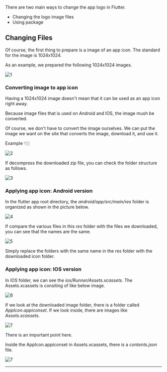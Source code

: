 There are two main ways to change the app logo in Flutter.

- Changing the logo image files
- Using package

## Changing Files
Of course, the first thing to prepare is a image of an app icon. The standard for the image is 1024x1024.

As an example, we prepared the following 1024x1024 images.

![1](https://github.com/jinscodes/Blog_nextJS/assets/87598134/6f0d6466-42eb-4b13-8370-ec420497b5cf)

### Converting image to app icon
Having a 1024x1024 image doesn't mean that it can be used as an app icon right away.

Because image files that is used on Android and IOS, the image mush be converted.

Of course, we don't have to convert the image ourselves. We can put the image we want on the site that converts the image, download it, and use it.

[](https://www.appicon.co/)

Example 👇🏼

![2](https://github.com/jinscodes/Blog_nextJS/assets/87598134/6a6ac9b2-a7c4-4539-810a-ab86128e405c)

If decompress the downloaded zip file, you can check the folder structure as follows.

![3](https://github.com/jinscodes/Blog_nextJS/assets/87598134/9191e77c-c0b8-4ee9-bd79-b7741008affd)

### Applying app icon: Android version
In the flutter app root directory, the *android/app/src/main/res* folder is organized as shown in the picture below.

![4](https://github.com/jinscodes/Blog_nextJS/assets/87598134/9420d754-5c65-47bd-a701-b20972fd9b9c)

If compare the various files in this *res* folder with the files we downloaded, you can see that the names are the same.

![5](https://github.com/jinscodes/Blog_nextJS/assets/87598134/e2e29f3e-e273-4ba7-9c15-d9a38b3ba9f7)

Simply replace the folders with the same name in the res folder with the downloaded icon folder.

### Applying app icon: IOS version
In IOS folder, we can see the *ios/Runner/Assets.xcassets*. The Assets.xcassets is consiting of like below image.

![6](https://github.com/jinscodes/Blog_nextJS/assets/87598134/97b35d24-c892-4c2e-a154-cb20ac34adcf)

If we look at the downloaded image folder, there is a folder called *AppIcon.appiconset*. If we look inside, there are images like *Assets.xcassets*.

![7](https://github.com/jinscodes/Blog_nextJS/assets/87598134/3ef29f86-eeec-4744-87d8-4cc5dfc8d5ed)

There is an important point here.

Inside the AppIcon.appiconset in Assets.xcassets, there is a *contents.json* file.

![7](https://github.com/jinscodes/Blog_nextJS/assets/87598134/445708bf-4dbb-4834-b516-6840af19c31c)

---
[](https://velog.io/@adbr/flutter-1%EB%B6%84%EB%A7%8C%EC%97%90-App-Launcher-Icon-%EC%84%A4%EC%A0%95%ED%95%98%EA%B8%B0)

[](https://blog.dglee.co.kr/40)

[](https://asufi.tistory.com/entry/Flutter-Flutter-%EC%95%B1-%EC%B6%9C%EC%8B%9C-%ED%95%98%EA%B8%B0-release-build-apk)
